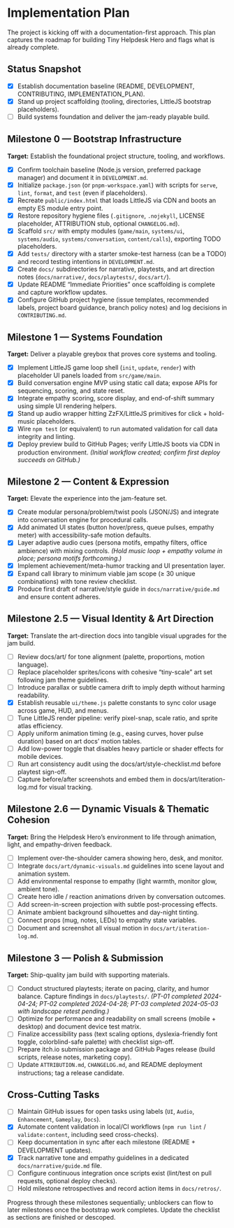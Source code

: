 # Implementation Plan

The project is kicking off with a documentation-first approach. This plan captures the roadmap for building Tiny Helpdesk Hero and flags what is already complete.

## Status Snapshot
- [x] Establish documentation baseline (README, DEVELOPMENT, CONTRIBUTING, IMPLEMENTATION_PLAN).
- [x] Stand up project scaffolding (tooling, directories, LittleJS bootstrap placeholders).
- [ ] Build systems foundation and deliver the jam-ready playable build.

## Milestone 0 — Bootstrap Infrastructure
**Target:** Establish the foundational project structure, tooling, and workflows.

- [x] Confirm toolchain baseline (Node.js version, preferred package manager) and document it in `DEVELOPMENT.md`.
- [x] Initialize `package.json` (or `pnpm-workspace.yaml`) with scripts for `serve`, `lint`, `format`, and `test` (even if placeholders).
- [x] Recreate `public/index.html` that loads LittleJS via CDN and boots an empty ES module entry point.
- [x] Restore repository hygiene files (`.gitignore`, `.nojekyll`, LICENSE placeholder, ATTRIBUTION stub, optional `CHANGELOG.md`).
- [x] Scaffold `src/` with empty modules (`game/main`, `systems/ui`, `systems/audio`, `systems/conversation`, `content/calls`), exporting TODO placeholders.
- [x] Add `tests/` directory with a starter smoke-test harness (can be a TODO) and record testing intentions in `DEVELOPMENT.md`.
- [x] Create `docs/` subdirectories for narrative, playtests, and art direction notes (`docs/narrative/`, `docs/playtests/`, `docs/art/`).
- [x] Update README “Immediate Priorities” once scaffolding is complete and capture workflow updates.
- [x] Configure GitHub project hygiene (issue templates, recommended labels, project board guidance, branch policy notes) and log decisions in `CONTRIBUTING.md`.

## Milestone 1 — Systems Foundation
**Target:** Deliver a playable greybox that proves core systems and tooling.

- [x] Implement LittleJS game loop shell (`init`, `update`, `render`) with placeholder UI panels loaded from `src/game/main`.
- [x] Build conversation engine MVP using static call data; expose APIs for sequencing, scoring, and state reset.
- [x] Integrate empathy scoring, score display, and end-of-shift summary using simple UI rendering helpers.
- [x] Stand up audio wrapper hitting ZzFX/LittleJS primitives for click + hold-music placeholders.
- [x] Wire `npm test` (or equivalent) to run automated validation for call data integrity and linting.
- [x] Deploy preview build to GitHub Pages; verify LittleJS boots via CDN in production environment. *(Initial workflow created; confirm first deploy succeeds on GitHub.)*

## Milestone 2 — Content & Expression
**Target:** Elevate the experience into the jam-feature set.

- [x] Create modular persona/problem/twist pools (JSON/JS) and integrate into conversation engine for procedural calls.
- [x] Add animated UI states (button hover/press, queue pulses, empathy meter) with accessibility-safe motion defaults.
- [x] Layer adaptive audio cues (persona motifs, empathy filters, office ambience) with mixing controls. *(Hold music loop + empathy volume in place; persona motifs forthcoming.)*
- [x] Implement achievement/meta-humor tracking and UI presentation layer.
- [x] Expand call library to minimum viable jam scope (≥ 30 unique combinations) with tone review checklist.
- [x] Produce first draft of narrative/style guide in `docs/narrative/guide.md` and ensure content adheres.

## Milestone 2.5 — Visual Identity & Art Direction
**Target:** Translate the art-direction docs into tangible visual upgrades for the jam build.
- [ ] Review docs/art/ for tone alignment (palette, proportions, motion language).
- [ ] Replace placeholder sprites/icons with cohesive “tiny-scale” art set following jam theme guidelines.
- [ ] Introduce parallax or subtle camera drift to imply depth without harming readability.
- [x] Establish reusable `ui/theme.js` palette constants to sync color usage across game, HUD, and menus.
- [ ] Tune LittleJS render pipeline: verify pixel-snap, scale ratio, and sprite atlas efficiency.
- [ ] Apply uniform animation timing (e.g., easing curves, hover pulse duration) based on art docs’ motion tables.
- [ ] Add low-power toggle that disables heavy particle or shader effects for mobile devices.
- [ ] Run art consistency audit using the docs/art/style-checklist.md before playtest sign-off.
- [ ] Capture before/after screenshots and embed them in docs/art/iteration-log.md for visual tracking.

## Milestone 2.6 — Dynamic Visuals & Thematic Cohesion
**Target:** Bring the Helpdesk Hero’s environment to life through animation, light, and empathy-driven feedback.
- [ ] Implement over-the-shoulder camera showing hero, desk, and monitor.
- [ ] Integrate `docs/art/dynamic-visuals.md` guidelines into scene layout and animation system.
- [ ] Add environmental response to empathy (light warmth, monitor glow, ambient tone).
- [ ] Create hero idle / reaction animations driven by conversation outcomes.
- [ ] Add screen-in-screen projection with subtle post-processing effects.
- [ ] Animate ambient background silhouettes and day-night tinting.
- [ ] Connect props (mug, notes, LEDs) to empathy state variables.
- [ ] Document and screenshot all visual motion in `docs/art/iteration-log.md`.

## Milestone 3 — Polish & Submission
**Target:** Ship-quality jam build with supporting materials.

- [ ] Conduct structured playtests; iterate on pacing, clarity, and humor balance. Capture findings in `docs/playtests/`. *(PT-01 completed 2024-04-24; PT-02 completed 2024-04-28; PT-03 completed 2024-05-03 with landscape retest pending.)*
- [ ] Optimize for performance and readability on small screens (mobile + desktop) and document device test matrix.
- [ ] Finalize accessibility pass (text scaling options, dyslexia-friendly font toggle, colorblind-safe palette) with checklist sign-off.
- [ ] Prepare itch.io submission package and GitHub Pages release (build scripts, release notes, marketing copy).
- [ ] Update `ATTRIBUTION.md`, `CHANGELOG.md`, and README deployment instructions; tag a release candidate.

## Cross-Cutting Tasks
- [ ] Maintain GitHub issues for open tasks using labels (`UI`, `Audio`, `Enhancement`, `Gameplay`, `Docs`).
- [x] Automate content validation in local/CI workflows (`npm run lint` / `validate:content`, including seed cross-checks).
- [ ] Keep documentation in sync after each milestone (README + DEVELOPMENT updates).
- [x] Track narrative tone and empathy guidelines in a dedicated `docs/narrative/guide.md` file.
- [ ] Configure continuous integration once scripts exist (lint/test on pull requests, optional deploy checks).
- [ ] Hold milestone retrospectives and record action items in `docs/retros/`.

Progress through these milestones sequentially; unblockers can flow to later milestones once the bootstrap work completes. Update the checklist as sections are finished or descoped.

